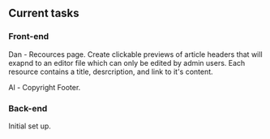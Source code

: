 ## Current tasks
### Front-end

Dan - Recources page. Create clickable previews of article headers that will exapnd to an editor file which can only be edited by admin users. Each resource contains a title, desrcription, and link to it's content.

Al - Copyright Footer.

### Back-end
Initial set up.
